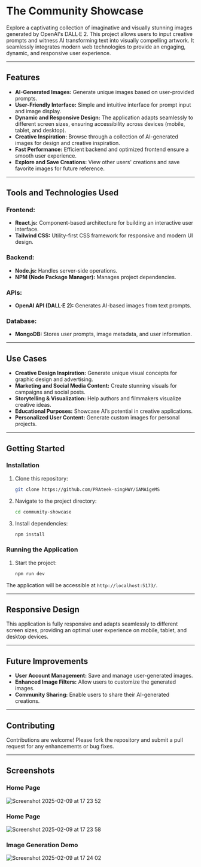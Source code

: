 # **The Community Showcase**

Explore a captivating collection of imaginative and visually stunning images generated by OpenAI's DALL·E 2. This project allows users to input creative prompts and witness AI transforming text into visually compelling artwork. It seamlessly integrates modern web technologies to provide an engaging, dynamic, and responsive user experience.

---

## **Features**

- **AI-Generated Images:** Generate unique images based on user-provided prompts.
- **User-Friendly Interface:** Simple and intuitive interface for prompt input and image display.
- **Dynamic and Responsive Design:** The application adapts seamlessly to different screen sizes, ensuring accessibility across devices (mobile, tablet, and desktop).
- **Creative Inspiration:** Browse through a collection of AI-generated images for design and creative inspiration.
- **Fast Performance:** Efficient backend and optimized frontend ensure a smooth user experience.
- **Explore and Save Creations:** View other users' creations and save favorite images for future reference.

---

## **Tools and Technologies Used**

### **Frontend:**

- **React.js:** Component-based architecture for building an interactive user interface.
- **Tailwind CSS:** Utility-first CSS framework for responsive and modern UI design.

### **Backend:**

- **Node.js:** Handles server-side operations.
- **NPM (Node Package Manager):** Manages project dependencies.

### **APIs:**

- **OpenAI API (DALL·E 2):** Generates AI-based images from text prompts.

### **Database:**

- **MongoDB:** Stores user prompts, image metadata, and user information.

---

## **Use Cases**

- **Creative Design Inspiration:** Generate unique visual concepts for graphic design and advertising.
- **Marketing and Social Media Content:** Create stunning visuals for campaigns and social posts.
- **Storytelling & Visualization:** Help authors and filmmakers visualize creative ideas.
- **Educational Purposes:** Showcase AI’s potential in creative applications.
- **Personalized User Content:** Generate custom images for personal projects.

---

## **Getting Started**

### **Installation**

1. Clone this repository:
   ```bash
   git clone https://github.com/PRAteek-singHWY/iAMAigeMS
   ```
2. Navigate to the project directory:
   ```bash
   cd community-showcase
   ```
3. Install dependencies:
   ```bash
   npm install
   ```

### **Running the Application**

1. Start the project:
   ```bash
   npm run dev
   ```


The application will be accessible at `http://localhost:5173/`.

---

## **Responsive Design**

This application is fully responsive and adapts seamlessly to different screen sizes, providing an optimal user experience on mobile, tablet, and desktop devices.

---

## **Future Improvements**

- **User Account Management:** Save and manage user-generated images.
- **Enhanced Image Filters:** Allow users to customize the generated images.
- **Community Sharing:** Enable users to share their AI-generated creations.

---

## **Contributing**

Contributions are welcome! Please fork the repository and submit a pull request for any enhancements or bug fixes.

---


## Screenshots

### Home Page
![Screenshot 2025-02-09 at 17 23 52](https://github.com/user-attachments/assets/9fa04c18-fd8f-4ff6-a523-0e6212011d42)


### Home Page
![Screenshot 2025-02-09 at 17 23 58](https://github.com/user-attachments/assets/977c22d7-92fc-48fc-a321-49aae3b70e20)



### Image Generation Demo
![Screenshot 2025-02-09 at 17 24 02](https://github.com/user-attachments/assets/e490a077-db72-4d3b-bef9-71bffe25ee52)





